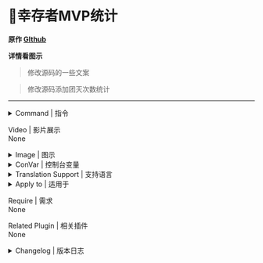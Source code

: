 # 📌幸存者MVP统计

**原作 [GIthub](https://github.com/umlka/l4d2/blob/main/survivor_mvp/survivor_mvp.sp)**

**详情看图示**

> 修改源码的一些文案

> 修改源码添加团灭次数统计
---
<details><summary>Command | 指令</summary>

|指令|功能|权限|
|-|-|-|
|`!mvp`|即时显示幸存者MVP统计信息|Console|
</details>

Video | 影片展示
<br>None

<details><summary>Image | 图示</summary>

幸存者MVP统计:

![survivor_mvp.smx](imgs/01.png)<br>

![survivor_mvp.smx](imgs/02.png)<br>

幸存者Tank MVP统计:

![survivor_mvp.smx](imgs/03.png)
</details>

<details><summary>ConVar | 控制台变量</summary>

cfg/sourcemod/survivor_mvp.cfg
```sourcepawn
// 轮播时间间隔
// Default: "240.0"
// sm_mvp_time "240.0"
```
</details>

<details><summary>Translation Support | 支持语言</summary>

```
简体中文
```
</details>

<details><summary>Apply to | 适用于</summary>

```php
L4D2
```
</details>

Require | 需求
<br>None

Related Plugin | 相关插件
<br>None

<details><summary>Changelog | 版本日志</summary>

- 2023.12.24
	- 修改规范插件名字
	- 添加团灭次数统计, `OnMapEnd()` 清空团灭计数
	- 分别在团灭次数0-20-50有不同的if判断, 从而输出不同语句
</details>